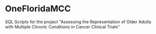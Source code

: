 # OneFloridaMCC
SQL Scripts for the project "Assessing the Representation of Older Adults with Multiple Chronic Conditions in Cancer Clinical Trials"
